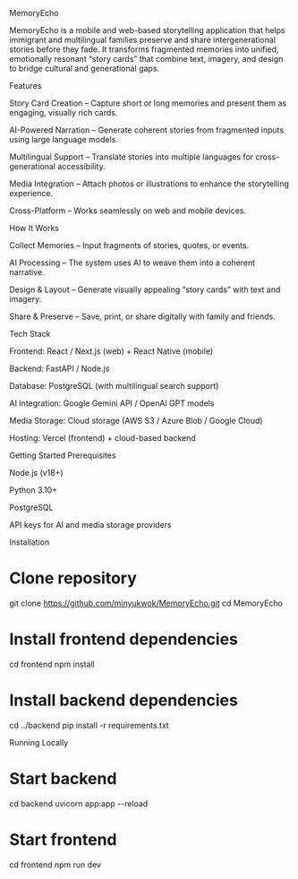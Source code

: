 MemoryEcho

MemoryEcho is a mobile and web-based storytelling application that helps immigrant and multilingual families preserve and share intergenerational stories before they fade. It transforms fragmented memories into unified, emotionally resonant “story cards” that combine text, imagery, and design to bridge cultural and generational gaps.

Features

Story Card Creation – Capture short or long memories and present them as engaging, visually rich cards.

AI-Powered Narration – Generate coherent stories from fragmented inputs using large language models.

Multilingual Support – Translate stories into multiple languages for cross-generational accessibility.

Media Integration – Attach photos or illustrations to enhance the storytelling experience.

Cross-Platform – Works seamlessly on web and mobile devices.

How It Works

Collect Memories – Input fragments of stories, quotes, or events.

AI Processing – The system uses AI to weave them into a coherent narrative.

Design & Layout – Generate visually appealing “story cards” with text and imagery.

Share & Preserve – Save, print, or share digitally with family and friends.

Tech Stack

Frontend: React / Next.js (web) + React Native (mobile)

Backend: FastAPI / Node.js

Database: PostgreSQL (with multilingual search support)

AI Integration: Google Gemini API / OpenAI GPT models

Media Storage: Cloud storage (AWS S3 / Azure Blob / Google Cloud)

Hosting: Vercel (frontend) + cloud-based backend

Getting Started
Prerequisites

Node.js (v18+)

Python 3.10+

PostgreSQL

API keys for AI and media storage providers

Installation
# Clone repository
git clone https://github.com/minyukwok/MemoryEcho.git
cd MemoryEcho

# Install frontend dependencies
cd frontend
npm install

# Install backend dependencies
cd ../backend
pip install -r requirements.txt

Running Locally
# Start backend
cd backend
uvicorn app:app --reload

# Start frontend
cd frontend
npm run dev
